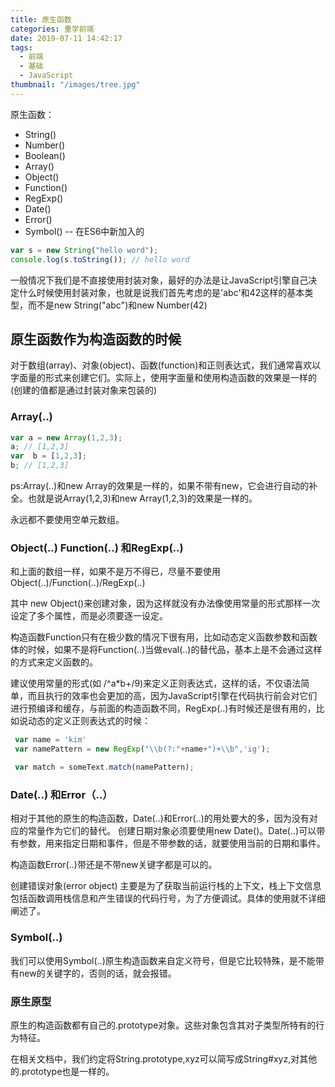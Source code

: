 ```yaml
---
title: 原生函数
categories: 重学前端
date: 2019-07-11 14:42:17
tags:
  - 前端
  - 基础
  - JavaScript
thumbnail: "/images/tree.jpg"
---
```

原生函数：
- String()
- Number()
- Boolean()
- Array()
- Object()
- Function()
- RegExp()
- Date()
- Error()
- Symbol() -- 在ES6中新加入的
<!--more-->

```JavaScript
var s = new String("hello word");
console.log(s.toString()); // hello word
```
一般情况下我们是不直接使用封装对象，最好的办法是让JavaScript引擎自己决定什么时候使用封装对象，也就是说我们首先考虑的是'abc'和42这样的基本类型，而不是new String("abc")和new Number(42)

## 原生函数作为构造函数的时候

对于数组(array)、对象(object)、函数(function)和正则表达式，我们通常喜欢以字面量的形式来创建它们。实际上，使用字面量和使用构造函数的效果是一样的(创建的值都是通过封装对象来包装的)

### Array(..)

```javaScript
var a = new Array(1,2,3);
a; // [1,2,3]
var  b = [1,2,3];
b; // [1,2,3]
```
 ps:Array(..)和new Array的效果是一样的，如果不带有new，它会进行自动的补全。也就是说Array(1,2,3)和new Array(1,2,3)的效果是一样的。
 
 永远都不要使用空单元数组。

 ### Object(..) Function(..) 和RegExp(..)

 和上面的数组一样，如果不是万不得已，尽量不要使用Object(..)/Function(..)/RegExp(..)

其中 new Object()来创建对象，因为这样就没有办法像使用常量的形式那样一次设定了多个属性，而是必须要逐一设定。

构造函数Function只有在极少数的情况下很有用，比如动态定义函数参数和函数体的时候，如果不是将Function(..)当做eval(..)的替代品，基本上是不会通过这样的方式来定义函数的。

建议使用常量的形式(如 /^a*b+/9)来定义正则表达式，这样的话，不仅语法简单，而且执行的效率也会更加的高，因为JavaScript引擎在代码执行前会对它们进行预编译和缓存，与前面的构造函数不同，RegExp(..)有时候还是很有用的，比如说动态的定义正则表达式的时候：
```javaScript
 var name = 'kim'
 var namePattern = new RegExp("\\b(?:"+name+")+\\b",'ig');

 var match = someText.match(namePattern);
```
### Date(..) 和Error（..）

相对于其他的原生的构造函数，Date(..)和Error(..)的用处要大的多，因为没有对应的常量作为它们的替代。
创建日期对象必须要使用new Date()。Date(..)可以带有参数，用来指定日期和事件，但是不带参数的话，就要使用当前的日期和事件。

构造函数Error(..)带还是不带new关键字都是可以的。

创建错误对象(error object) 主要是为了获取当前运行栈的上下文，栈上下文信息包括函数调用栈信息和产生错误的代码行号，为了方便调试。具体的使用就不详细阐述了。

### Symbol(..)
我们可以使用Symbol(..)原生构造函数来自定义符号，但是它比较特殊，是不能带有new的关键字的，否则的话，就会报错。

### 原生原型

原生的构造函数都有自己的.prototype对象。这些对象包含其对子类型所特有的行为特征。

在相关文档中，我们约定将String.prototype,xyz可以简写成String#xyz,对其他的.prototype也是一样的。




